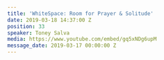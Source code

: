 ```yaml
---
title: 'WhiteSpace: Room for Prayer & Solitude'
date: 2019-03-18 14:37:00 Z
position: 33
speaker: Toney Salva
media: https://www.youtube.com/embed/gq5xNDg6upM
message_date: 2019-03-17 00:00:00 Z
---
```


